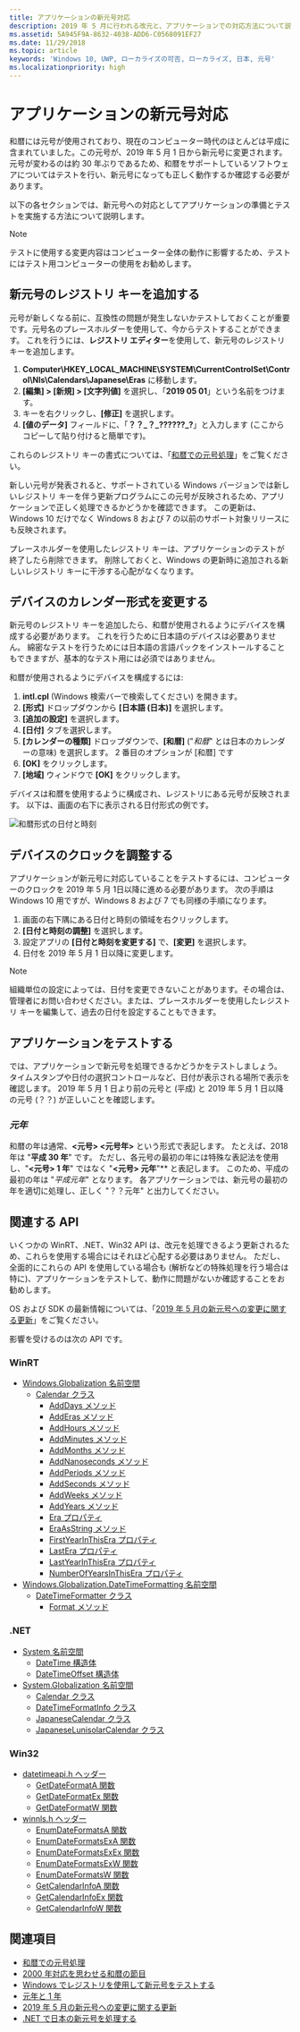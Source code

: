 ```yaml
---
title: アプリケーションの新元号対応
description: 2019 年 5 月に行われる改元と、アプリケーションでの対応方法について説明します。
ms.assetid: 5A945F9A-8632-4038-ADD6-C0568091EF27
ms.date: 11/29/2018
ms.topic: article
keywords: 'Windows 10, UWP, ローカライズの可否, ローカライズ, 日本, 元号'
ms.localizationpriority: high
---
```


# アプリケーションの新元号対応

和暦には元号が使用されており、現在のコンピューター時代のほとんどは平成に含まれていました。この元号が、2019 年 5 月 1 日から新元号に変更されます。 元号が変わるのは約 30 年ぶりであるため、和暦をサポートしているソフトウェアについてはテストを行い、新元号になっても正しく動作するか確認する必要があります。

以下の各セクションでは、新元号への対応としてアプリケーションの準備とテストを実施する方法について説明します。

> [!NOTE]
> テストに使用する変更内容はコンピューター全体の動作に影響するため、テストにはテスト用コンピューターの使用をお勧めします。

## 新元号のレジストリ キーを追加する

元号が新しくなる前に、互換性の問題が発生しないかテストしておくことが重要です。元号名のプレースホルダーを使用して、今からテストすることができます。 これを行うには、**レジストリ エディター**を使用して、新元号のレジストリ キーを追加します。

1. **Computer\HKEY_LOCAL_MACHINE\SYSTEM\CurrentControlSet\Control\Nls\Calendars\Japanese\Eras** に移動します。
2. **[編集] > [新規] > [文字列値]** を選択し、「**2019 05 01**」という名前をつけます。
3. キーを右クリックし、**[修正]** を選択します。
4. **[値のデータ]** フィールドに、「**？？\_？\_??????\_?**」と入力します  (ここからコピーして貼り付けると簡単です)。

これらのレジストリ キーの書式については、「[和暦での元号処理](https://docs.microsoft.com/windows/desktop/Intl/era-handling-for-the-japanese-calendar)」をご覧ください。

新しい元号が発表されると、サポートされている Windows バージョンでは新しいレジストリ キーを伴う更新プログラムにこの元号が反映されるため、アプリケーションで正しく処理できるかどうかを確認できます。 この更新は、Windows 10 だけでなく Windows 8 および 7 の以前のサポート対象リリースにも反映されます。

プレースホルダーを使用したレジストリ キーは、アプリケーションのテストが終了したら削除できます。 削除しておくと、Windows の更新時に追加される新しいレジストリ キーに干渉する心配がなくなります。

## デバイスのカレンダー形式を変更する

新元号のレジストリ キーを追加したら、和暦が使用されるようにデバイスを構成する必要があります。 これを行うために日本語のデバイスは必要ありません。 綿密なテストを行うためには日本語の言語パックをインストールすることもできますが、基本的なテスト用には必須ではありません。

和暦が使用されるようにデバイスを構成するには:

1. **intl.cpl** (Windows 検索バーで検索してください) を開きます。
2. **[形式]** ドロップダウンから **[日本語 (日本)]** を選択します。
3. **[追加の設定]** を選択します。
4. **[日付]** タブを選択します。
5. **[カレンダーの種類]** ドロップダウンで、**[和暦]** ("*和暦*" とは日本のカレンダーの意味) を選択します。 2 番目のオプションが [和暦] です
6. **[OK]** をクリックします。
7. **[地域]** ウィンドウで **[OK]** をクリックします。

デバイスは和暦を使用するように構成され、レジストリにある元号が反映されます。 以下は、画面の右下に表示される日付形式の例です。

![和暦形式の日付と時刻](images/japanese-calendar-format.png)

## デバイスのクロックを調整する

アプリケーションが新元号に対応していることをテストするには、コンピューターのクロックを 2019 年 5 月 1日以降に進める必要があります。 次の手順は Windows 10 用ですが、Windows 8 および 7 でも同様の手順になります。

1. 画面の右下隅にある日付と時刻の領域を右クリックします。
2. **[日付と時刻の調整]** を選択します。
3. 設定アプリの **[日付と時刻を変更する]** で、**[変更]** を選択します。
4. 日付を 2019 年 5 月 1 日以降に変更します。

> [!NOTE]
> 組織単位の設定によっては、日付を変更できないことがあります。その場合は、管理者にお問い合わせください。または、プレースホルダーを使用したレジストリ キーを編集して、過去の日付を設定することもできます。

## アプリケーションをテストする

では、アプリケーションで新元号を処理できるかどうかをテストしましょう。 タイムスタンプや日付の選択コントロールなど、日付が表示される場所で表示を確認します。 2019 年 5 月 1 日より前の元号と (平成) と 2019 年 5 月 1 日以降の元号 (？？) が正しいことを確認します。

### *元年*

和暦の年は通常、**&lt;元号&gt; &lt;元号年&gt;** という形式で表記します。 たとえば、2018 年は "**平成 30 年**" です。  ただし、各元号の最初の年には特殊な表記法を使用し、"**&lt;元号&gt; 1 年**" ではなく "**&lt;元号&gt; 元年**"** と表記します。 このため、平成の最初の年は "*平成元年*" となります。 各アプリケーションでは、新元号の最初の年を適切に処理し、正しく "？？元年" と出力してください。

## 関連する API

いくつかの WinRT、.NET、Win32 API は、改元を処理できるよう更新されるため、これらを使用する場合にはそれほど心配する必要はありません。 ただし、全面的にこれらの API を使用している場合も (解析などの特殊処理を行う場合は特に)、アプリケーションをテストして、動作に問題がないか確認することをお勧めします。

OS および SDK の最新情報については、「[2019 年 5 月の新元号への変更に関する更新](https://support.microsoft.com/help/4470918/updates-for-may-2019-japan-era-change)」をご覧ください。

影響を受けるのは次の API です。

### WinRT

* [Windows.Globalization 名前空間](https://docs.microsoft.com/uwp/api/windows.globalization)
    * [Calendar クラス](https://docs.microsoft.com/uwp/api/windows.globalization.calendar)
        * [AddDays メソッド](https://docs.microsoft.com/uwp/api/windows.globalization.calendar.adddays)
        * [AddEras メソッド](https://docs.microsoft.com/uwp/api/windows.globalization.calendar.adderas)
        * [AddHours メソッド](https://docs.microsoft.com/uwp/api/windows.globalization.calendar.addhours)
        * [AddMinutes メソッド](https://docs.microsoft.com/uwp/api/windows.globalization.calendar.addminutes)
        * [AddMonths メソッド](https://docs.microsoft.com/uwp/api/windows.globalization.calendar.addmonths)
        * [AddNanoseconds メソッド](https://docs.microsoft.com/uwp/api/windows.globalization.calendar.addnanoseconds)
        * [AddPeriods メソッド](https://docs.microsoft.com/uwp/api/windows.globalization.calendar.addperiods)
        * [AddSeconds メソッド](https://docs.microsoft.com/uwp/api/windows.globalization.calendar.addseconds)
        * [AddWeeks メソッド](https://docs.microsoft.com/uwp/api/windows.globalization.calendar.addweeks)
        * [AddYears メソッド](https://docs.microsoft.com/uwp/api/windows.globalization.calendar.addyears)
        * [Era プロパティ](https://docs.microsoft.com/uwp/api/windows.globalization.calendar.era)
        * [EraAsString メソッド](https://docs.microsoft.com/uwp/api/windows.globalization.calendar.eraasstring)
        * [FirstYearInThisEra プロパティ](https://docs.microsoft.com/uwp/api/windows.globalization.calendar.firstyearinthisera)
        * [LastEra プロパティ](https://docs.microsoft.com/uwp/api/windows.globalization.calendar.lastera)
        * [LastYearInThisEra プロパティ](https://docs.microsoft.com/uwp/api/windows.globalization.calendar.lastyearinthisera)
        * [NumberOfYearsInThisEra プロパティ](https://docs.microsoft.com/uwp/api/windows.globalization.calendar.numberofyearsinthisera)     
* [Windows.Globalization.DateTimeFormatting 名前空間](https://docs.microsoft.com/uwp/api/windows.globalization.datetimeformatting)
    * [DateTimeFormatter クラス](https://docs.microsoft.com/uwp/api/windows.globalization.datetimeformatting.datetimeformatter)
        * [Format メソッド](https://docs.microsoft.com/uwp/api/windows.globalization.datetimeformatting.datetimeformatter.format)

### .NET

* [System 名前空間](https://docs.microsoft.com/dotnet/api/system)
    * [DateTime 構造体](https://docs.microsoft.com/dotnet/api/system.datetime)
    * [DateTimeOffset 構造体](https://docs.microsoft.com/dotnet/api/system.datetimeoffset)
* [System.Globalization 名前空間](https://docs.microsoft.com/dotnet/api/system.globalization)
    * [Calendar クラス](https://docs.microsoft.com/dotnet/api/system.globalization.calendar)
    * [DateTimeFormatInfo クラス](https://docs.microsoft.com/dotnet/api/system.globalization.datetimeformatinfo)
    * [JapaneseCalendar クラス](https://docs.microsoft.com/dotnet/api/system.globalization.japanesecalendar)
    * [JapaneseLunisolarCalendar クラス](https://docs.microsoft.com/dotnet/api/system.globalization.japaneselunisolarcalendar)

### Win32

* [datetimeapi.h ヘッダー](https://docs.microsoft.com/windows/desktop/api/datetimeapi/)
    * [GetDateFormatA 関数](https://docs.microsoft.com/windows/desktop/api/datetimeapi/nf-datetimeapi-getdateformata)
    * [GetDateFormatEx 関数](https://docs.microsoft.com/windows/desktop/api/datetimeapi/nf-datetimeapi-getdateformatex)
    * [GetDateFormatW 関数](https://docs.microsoft.com/windows/desktop/api/datetimeapi/nf-datetimeapi-getdateformatw)
* [winnls.h ヘッダー](https://docs.microsoft.com/windows/desktop/api/winnls/)
    * [EnumDateFormatsA 関数](https://docs.microsoft.com/windows/desktop/api/winnls/nf-winnls-enumdateformatsa)
    * [EnumDateFormatsExA 関数](https://docs.microsoft.com/windows/desktop/api/winnls/nf-winnls-enumdateformatsexa)
    * [EnumDateFormatsExEx 関数](https://docs.microsoft.com/windows/desktop/api/winnls/nf-winnls-enumdateformatsexex)
    * [EnumDateFormatsExW 関数](https://docs.microsoft.com/windows/desktop/api/winnls/nf-winnls-enumdateformatsexw)
    * [EnumDateFormatsW 関数](https://docs.microsoft.com/windows/desktop/api/winnls/nf-winnls-enumdateformatsw)
    * [GetCalendarInfoA 関数](https://docs.microsoft.com/windows/desktop/api/winnls/nf-winnls-getcalendarinfoa)
    * [GetCalendarInfoEx 関数](https://docs.microsoft.com/windows/desktop/api/winnls/nf-winnls-getcalendarinfoex)
    * [GetCalendarInfoW 関数](https://docs.microsoft.com/windows/desktop/api/winnls/nf-winnls-getcalendarinfow)

## 関連項目

* [和暦での元号処理](https://docs.microsoft.com/windows/desktop/Intl/era-handling-for-the-japanese-calendar)
* [2000 年対応を思わせる和暦の節目](https://blogs.msdn.microsoft.com/shawnste/2018/04/12/the-japanese-calendars-y2k-moment/)
* [Windows でレジストリを使用して新元号をテストする](https://blogs.msdn.microsoft.com/shawnste/2018/08/07/using-the-registry-to-test-the-new-japanese-era-on-windows/)
* [元年と 1 年](https://blogs.msdn.microsoft.com/shawnste/2018/11/12/gannen-vs-ichinen/)
* [2019 年 5 月の新元号への変更に関する更新](https://support.microsoft.com/help/4470918/updates-for-may-2019-japan-era-change)
* [.NET で日本の新元号を処理する](https://blogs.msdn.microsoft.com/dotnet/2018/11/14/handling-a-new-era-in-the-japanese-calendar-in-net/)

<!--HONumber=12月18_HO1-->

